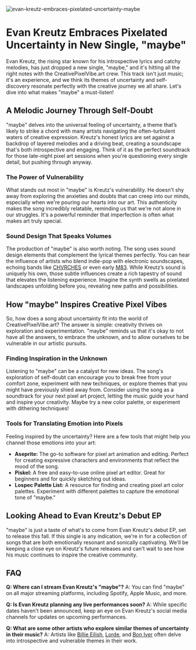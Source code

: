 ![evan-kreutz-embraces-pixelated-uncertainty-maybe](https://images.pexels.com/photos/30007748/pexels-photo-30007748.jpeg?auto=compress&cs=tinysrgb&fit=crop&h=627&w=1200)

# Evan Kreutz Embraces Pixelated Uncertainty in New Single, "maybe"

Evan Kreutz, the rising star known for his introspective lyrics and catchy melodies, has just dropped a new single, "maybe," and it's hitting all the right notes with the CreativePixelVibe.art crew. This track isn't just music; it's an experience, and we think its themes of uncertainty and self-discovery resonate perfectly with the creative journey we all share. Let's dive into what makes "maybe" a must-listen!

## A Melodic Journey Through Self-Doubt

"maybe" delves into the universal feeling of uncertainty, a theme that’s likely to strike a chord with many artists navigating the often-turbulent waters of creative expression. Kreutz's honest lyrics are set against a backdrop of layered melodies and a driving beat, creating a soundscape that's both introspective and engaging. Think of it as the perfect soundtrack for those late-night pixel art sessions when you're questioning every single detail, but pushing through anyway.

### The Power of Vulnerability

What stands out most in "maybe" is Kreutz's vulnerability. He doesn't shy away from exploring the anxieties and doubts that can creep into our minds, especially when we're pouring our hearts into our art. This authenticity makes the song incredibly relatable, reminding us that we're not alone in our struggles. It's a powerful reminder that imperfection is often what makes art truly special. 

### Sound Design That Speaks Volumes

The production of "maybe" is also worth noting. The song uses sound design elements that complement the lyrical themes perfectly. You can hear the influence of artists who blend indie-pop with electronic soundscapes, echoing bands like [CHVRCHES](https://chvrches.com/) or even early [M83](https://ilovem83.com/). While Kreutz’s sound is uniquely his own, those subtle influences create a rich tapestry of sound that elevates the listening experience. Imagine the synth swells as pixelated landscapes unfolding before you, revealing new paths and possibilities. 

## How "maybe" Inspires Creative Pixel Vibes

So, how does a song about uncertainty fit into the world of CreativePixelVibe.art? The answer is simple: creativity thrives on exploration and experimentation. "maybe" reminds us that it's okay to not have all the answers, to embrace the unknown, and to allow ourselves to be vulnerable in our artistic pursuits.

### Finding Inspiration in the Unknown

Listening to "maybe" can be a catalyst for new ideas. The song's exploration of self-doubt can encourage you to break free from your comfort zone, experiment with new techniques, or explore themes that you might have previously shied away from. Consider using the song as a soundtrack for your next pixel art project, letting the music guide your hand and inspire your creativity. Maybe try a new color palette, or experiment with dithering techniques! 

### Tools for Translating Emotion into Pixels

Feeling inspired by the uncertainty? Here are a few tools that might help you channel those emotions into your art:

*   **Aseprite:** The go-to software for pixel art animation and editing. Perfect for creating expressive characters and environments that reflect the mood of the song.
*   **Piskel:** A free and easy-to-use online pixel art editor. Great for beginners and for quickly sketching out ideas.
*   **Lospec Palette List:** A resource for finding and creating pixel art color palettes. Experiment with different palettes to capture the emotional tone of "maybe."

## Looking Ahead to Evan Kreutz's Debut EP

"maybe" is just a taste of what's to come from Evan Kreutz's debut EP, set to release this fall. If this single is any indication, we're in for a collection of songs that are both emotionally resonant and sonically captivating. We'll be keeping a close eye on Kreutz's future releases and can't wait to see how his music continues to inspire the creative community.

## FAQ

**Q: Where can I stream Evan Kreutz's "maybe"?**
A: You can find "maybe" on all major streaming platforms, including Spotify, Apple Music, and more.

**Q: Is Evan Kreutz planning any live performances soon?**
A: While specific dates haven't been announced, keep an eye on Evan Kreutz's social media channels for updates on upcoming performances.

**Q: What are some other artists who explore similar themes of uncertainty in their music?**
A: Artists like [Billie Eilish](https://www.billieeilish.com/), [Lorde](https://www.lorde.co.nz/), and [Bon Iver](https://boniver.org/) often delve into introspective and vulnerable themes in their work.
